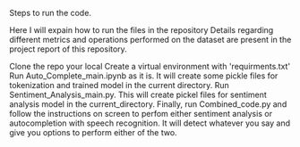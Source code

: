 Steps to run the code.

Here I will expain how to run the files in the repository Details regarding different metrics and operations performed on the dataset are present in the project report of this repository.

Clone the repo your local
Create a virtual environment with 'requirments.txt'
Run Auto_Complete_main.ipynb as it is. It will create some pickle files for tokenization and trained model in the current directory.
Run Sentiment_Analysis_main.py. This will create pickel files for sentiment analysis model in the current_directory.
Finally, run Combined_code.py and follow the instructions on screen to perfom either sentiment analysis or autocompletion with speech recognition.
It will detect whatever you say and give you options to perform either of the two.
